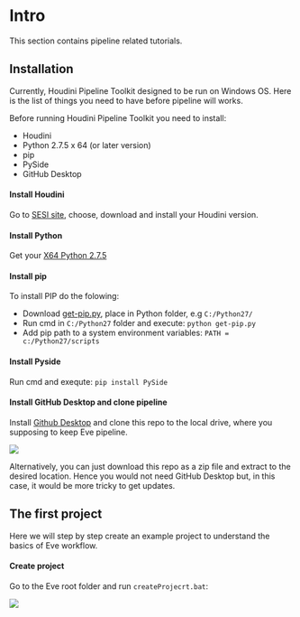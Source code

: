 # Intro
This section contains pipeline related tutorials.

## Installation
Currently, Houdini Pipeline Toolkit designed to be run on Windows OS. Here is the list of things you need to have before pipeline will works.

Before running Houdini Pipeline Toolkit you need to install:
- Houdini  
- Python 2.7.5 x 64 (or later version) 
- pip  
- PySide
- GitHub Desktop

#### Install Houdini
Go to [SESI site](https://www.sidefx.com/products/compare/), choose, download and install your Houdini version.

#### Install Python
Get your [X64 Python 2.7.5](https://www.python.org/downloads/release/python-275/)

#### Install pip
To install PIP do the folowing:
* Download [get-pip.py](https://bootstrap.pypa.io/get-pip.py), place in Python folder, e.g `C:/Python27/` 
* Run cmd in `C:/Python27` folder and execute: `python get-pip.py`  
* Add pip path to a system environment variables: `PATH = c:/Python27/scripts`  

#### Install Pyside
Run cmd and exequte: `pip install PySide`

#### Install GitHub Desktop and clone pipeline
Install [Github Desktop](https://electronjs.org/apps/github-desktop) and clone this repo to the local drive, 
where you supposing to keep Eve pipeline. 

[![](https://live.staticflickr.com/65535/48019681856_fd0a55facb_o.gif)](https://live.staticflickr.com/65535/48019681856_fd0a55facb_o.gif)

Alternatively, you can just download this repo as a zip file and extract to the desired location. Hence you would not need GitHub Desktop but, in this case, it would be more tricky to get updates. 

 
## The first project
Here we will step by step create an example project to understand the basics of Eve workflow.

#### Create project
Go to the Eve root folder and run `createProjecrt.bat`:

[![](https://live.staticflickr.com/65535/48019770601_10f9642217_o.gif)](https://live.staticflickr.com/65535/48019770601_10f9642217_o.gif)